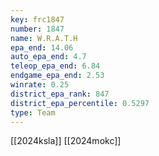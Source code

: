 ```yaml
---
key: frc1847
number: 1847
name: W.R.A.T.H
epa_end: 14.06
auto_epa_end: 4.7
teleop_epa_end: 6.84
endgame_epa_end: 2.53
winrate: 0.25
district_epa_rank: 847
district_epa_percentile: 0.5297
type: Team
---
```

[[2024ksla]]
[[2024mokc]]
